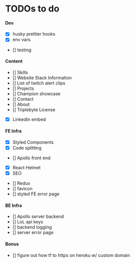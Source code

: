 # TODOs to do

#### Dev

- [x] husky prettier hooks
- [x] env vars
- [] testing

#### Content

- [] Skills
- [] Website Stack Information
- [] List of twitch alert clips
- [] Projects
- [] Champion showcase
- [] Contact
- [] About
- [] Triplebyte License
- [x] LinkedIn embed

#### FE Infra

- [x] Styled Components
- [x] Code splitting
- [] Apollo front end
- [x] React Helmet
- [x] SEO
- [] Redux
- [] favicon
- [] styled FE error page

#### BE Infra

- [] Apollo server backend
- [] LoL api keys
- [] backend logging
- [] server error page

#### Bonus

- [] figure out how tf to https on heroku w/ custom domain
